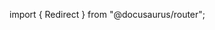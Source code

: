 import { Redirect } from "@docusaurus/router";

<Redirect to="/2.0/docs/pipelines/architecture/actions" />
